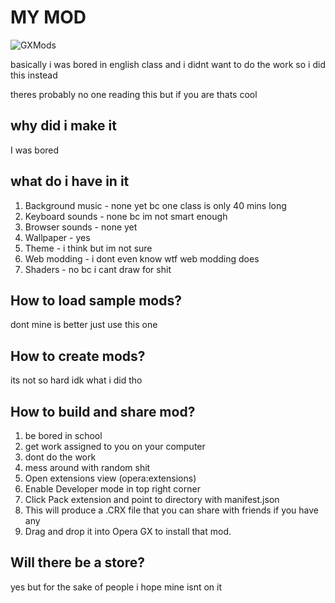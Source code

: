 # MY MOD

![GXMods](images/gxmods.png)

basically i was bored in english class and i didnt want to do the work so i did this instead

theres probably no one reading this but if you are thats cool


## why did i make it

I was bored

## what do i have in it

1. Background music - none yet bc one class is only 40 mins long
2. Keyboard sounds - none bc im not smart enough
3. Browser sounds - none yet
4. Wallpaper - yes
5. Theme - i think but im not sure
6. Web modding - i dont even know wtf web modding does
7. Shaders - no bc i cant draw for shit

## How to load sample mods?

dont mine is better just use this one

## How to create mods?

its not so hard idk what i did tho

## How to build and share mod?
1. be bored in school
2. get work assigned to you on your computer
3. dont do the work
4. mess around with random shit
5. Open extensions view (opera:extensions)
6. Enable Developer mode in top right corner
7. Click Pack extension and point to directory with manifest.json
8. This will produce a .CRX file that you can share with friends if you have any
9. Drag and drop it into Opera GX to install that mod.

## Will there be a store?

yes but for the sake of people i hope mine isnt on it

